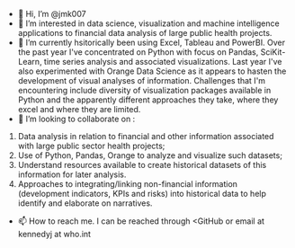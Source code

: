- 👋 Hi, I’m @jmk007
- 👀 I’m interested in data science, visualization and machine intelligence applications to financial data analysis of large public health projects.
- 🌱 I’m currently hsitorically been using Excel, Tableau and PowerBI. Over the past year I've concentrated on Python with focus on Pandas, SciKit-Learn, time series analysis and
associated visualizations. Last year I've also experimented with Orange Data Science as it appears to hasten the development of visual analyses of information.
Challenges that I'm encountering include diversity of visualization packages available in Python and the apparently different approaches they take, where 
they excel and where they are limited.
- 💞️ I’m looking to collaborate on :
1. Data analysis in relation to financial and other information associated with large public sector health projects;
1. Use of Python, Pandas, Orange to analyze and visualize such datasets;
1. Understand resources available to create historical datasets of this information for later analysis.
1. Approaches to integrating/linking non-financial information (development indicators, KPIs and risks) into historical data to help identify and elaborate on narratives.
- 📫 How to reach me. I can be reached through <GitHub or email at kennedyj at who.int

<!---
jmk007/jmk007 is a ✨ special ✨ repository because its `README.md` (this file) appears on your GitHub profile.
You can click the Preview link to take a look at your changes.
--->
